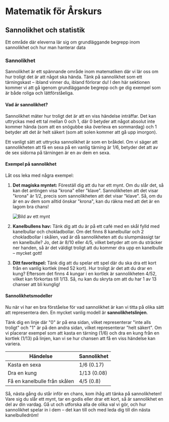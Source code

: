 # Matematik för Årskurs 
## Sannolikhet och statistik
Ett område där eleverna lär sig om grundläggande begrepp inom sannolikhet och hur man hanterar data
### Sannolikhet

Sannolikhet är ett spännande område inom matematiken där vi lär oss om hur troligt det är att något ska hända. Tänk på sannolikhet som ett tärningskast – ibland vinner du, ibland förlorar du! I den här sektionen kommer vi att gå igenom grundläggande begrepp och ge dig exempel som är både roliga och lättförståeliga. 

#### Vad är sannolikhet?

Sannolikhet mäter hur troligt det är att en viss händelse inträffar. Det kan uttryckas med ett tal mellan 0 och 1, där 0 betyder att något absolut inte kommer hända (som att en snögubbe ska överleva en sommardag) och 1 betyder att det är helt säkert (som att solen kommer att gå upp imorgon).

Ett vanligt sätt att uttrycka sannolikhet är som en bråkdel. Om vi säger att sannolikheten att få en sexa på en vanlig tärning är 1/6, betyder det att av de sex sidorna på tärningen är en av dem en sexa. 

#### Exempel på sannolikhet

Låt oss leka med några exempel:

1. **Det magiska myntet:** Föreställ dig att du har ett mynt. Om du slår det, så kan det antingen visa "krona" eller "klave". Sannolikheten att det visar "krona" är 1/2, precis som sannolikheten att det visar "klave". Så, om du är en av dem som alltid önskar "krona", kan du räkna med att det är en lagom bra chans!

   ![Bild av ett mynt](https://example.com/mynt.jpg)

2. **Kanelbullens hav:** Tänk dig att du är på ett café med en skål fylld med kanelbullar och chokladbollar. Om det finns 8 kanelbullar och 2 chokladbollar i skålen, vad är då sannolikheten att du slumpmässigt tar en kanelbulle? Jo, det är 8/10 eller 4/5, vilket betyder att om du sträcker ner handen, så är det väldigt troligt att du kommer dra upp en kanelbulle – mycket gott!

3. **Ditt favoritspel:** Tänk dig att du spelar ett spel där du ska dra ett kort från en vanlig kortlek (med 52 kort). Hur troligt är det att du drar en kung? Eftersom det finns 4 kungar i en kortlek är sannolikheten 4/52, vilket kan förkortas till 1/13. Så, nu kan du skryta om att du har 1 av 13 chanser att bli kunglig!

#### Sannolikhetsmodeller

Nu när vi har en bra förståelse för vad sannolikhet är kan vi titta på olika sätt att representera den. En mycket vanlig modell är **sannolikhetslinjen**. 

Tänk dig en linje där "0" är på ena sidan, vilket representerar "inte alls troligt" och "1" är på den andra sidan, vilket representerar "helt säkert". Om vi placerar exempel som att kasta en tärning (1/6) och dra en kung från en kortlek (1/13) på linjen, kan vi se hur chansen att få en viss händelse kan variera.

| Händelse | Sannolikhet |
|----------|-------------|
| Kasta en sexa | 1/6 (0.17) |
| Dra en kung   | 1/13 (0.08) |
| Få en kanelbulle från skålen | 4/5 (0.8) |

Så, nästa gång du står inför en chans, kom ihåg att tänka på sannolikheten! Vare sig du slår ett mynt, tar en godis eller drar ett kort, så är sannolikhet en del av din vardag. Gå ut och utforska alla de olika val vi gör, och hur sannolikhet spelar in i dem – det kan till och med leda dig till din nästa kanelbulledröm!